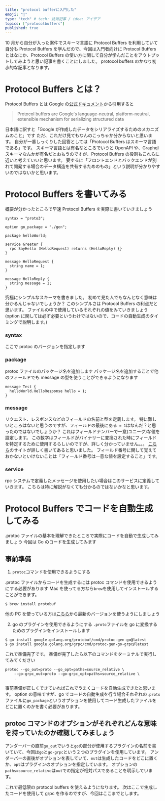 ```yaml
---
title: "protocol bufferに入門した"
emoji: "💭"
type: "tech" # tech: 技術記事 / idea: アイデア
topics: ["protocolbuffers"]
published: true
---
```


10 月から自分が入った案件でスキーマ言語に Protocol Buffers を利用していて自分も Protocol Buffers を学んだので、今回は入門者向けに Protocol Buffers とはなにか、Protocol Buffers の使い方に関して自分が学んだことをアウトプットしてみようと思い記事を書くことにしました。
protocol buffers のかなり初歩的な記事となります。

# Protocol Buffers とは？

Protocol Buffers とは Google の[公式ドキュメント](https://developers.google.com/protocol-buffers)から引用すると

> Protocol buffers are Google's language-neutral, platform-neutral, extensible mechanism for serializing structured data

日本語に訳すと「Google が作成したデータをシリアライズするためのメカニズムのこと」です
ただ、これだけ見てもなんのこっちゃか分からないと思います。
自分が一番しっくりした回答としては「Protocol Buffers はスキーマ言語である」です。
スキーマ言語とは有名なところでいうと OpenAPI や、Graphql スキーマなんかが有名だとおもうのですが、Protocol Buffers の役割もこれらに近いと考えていいと思います。
要するに「フロントエンドとバックエンドが別れて開発する場合のデータ構造を共有するためのもの」という説明が分かりやすいのではないかと思います。

# Protocol Buffers を書いてみる

概要が分かったところで早速 Protocol Buffers を実際に書いていきましょう

```
syntax = "proto3";

option go_package = "./gen";

package helloWorld;

service Greeter {
  rpc SayHello (HelloRequest) returns (HelloReply) {}
}

message HelloRequest {
  string name = 1;
}

message HelloReply {
  string message = 1;
}
```

究極にシンプルなスキーマを書きました。
初めて見た人でもなんとなく意味は分かるんじゃないでしょうか？
このシンプルさは Protocol Buffers の利点だと思います。
ファイルの中で使用しているそれぞれの値をみていきましょう
(option に関しては必ず必要というわけではないので、コードの自動生成のタイミングで説明します。)

### syntax

ここで protoc のバージョンを指定します

### package

protoc ファイルのパッケージ名を追加します
パッケージ名を追加することで他のフィールドでも message の型を使うことができるようになります

```
message Test {
  helloWorld.HelloResponse hello = 1;
}
```

### message

リクエスト、レスポンスなどのフィールドの名前と型を定義します。
特に難しいところはないと思うのですが、フィールドの最後にある` = 1`はなんだ？と思ったのではないでしょうか？
これはフィールドナンバーで一意(ユニーク)な値を設定します。
この数字はフィールドがバイナリーに変換された時にフィールドを特定するために使用するらしいのですが、詳しく分かっていません。。。
[こちら](https://engineering.mercari.com/blog/entry/20210921-ca19c9f371/)のサイトが詳しく書いてあると思いました。
フィールド番号に関して覚えておかないといけないことは「フィールド番号は一意な値を設定すること」です。

### service

rpc システムで定義したメッセージを使用したい場合はこのサービスに定義していきます。
こちらは特に解説がなくても分かるのではないかなと思います。

# Protocol Buffers でコードを自動生成してみる

.protoc ファイルの基本を理解できたところで実際にコードを自動で生成してみましょう
今回は Go のコードを生成してみます

## 事前準備

1. `protoc`コマンドを使用できるようにする

.protoc ファイルからコードを生成するには protoc コマンドを使用できるようにする必要があります
Mac を使ってる方なら`brew`を使用してインストールすることができます。

```
$ brew install protobuf
```

他の PC を使っている方は[こちら](https://github.com/protocolbuffers/protobuf/releases)から最新のバージョンを使うようにしましょう

2. go のプラグインを使用できるようにする
   `.proto`ファイルを go に変換するためのプラグインをインストールします

```
$ go install google.golang.org/protobuf/cmd/protoc-gen-go@latest
$ go install google.golang.org/grpc/cmd/protoc-gen-go-grpc@latest
```

これで準備完了です。
準備が完了したら以下のコマンドをターミナルで実行してみてください

```
protoc --go_out=proto --go_opt=paths=source_relative \
    --go-grpc_out=proto --go-grpc_opt=paths=source_relative \
    .
```

事前準備が正しくできていればこれでうまくコードを自動生成できたと思います。
option の意味ですが、go でコードの自動生成を行う場合それぞれの`.proto`ファイルに`go_package`というオプションを使用してコード生成したファイルをどこに置くのかを書く必要があります。

## protoc コマンドのオプションがそれぞれどんな意味を持っていたのか確認してみましょう

アンダーバーの直前`go_out`でいうと`go`の部分が使用するプラグインの名前を書いていて、今回は`go`と`go-grpc`という２つのプラグインを使用しています。
アンダーバーの直後がオプションを表していて、`out`は生成したコードをどこに置くか、`opt`はプラグインのオプションを指定しています。
オプションの`paths=source_relative`は`out`での指定が相対パスであることを明示しています。

これで最低限の protocol buffers を使えるようになります。
次はここで生成したコードを使用して grpc を作るのですが、今回はここまでとします。
